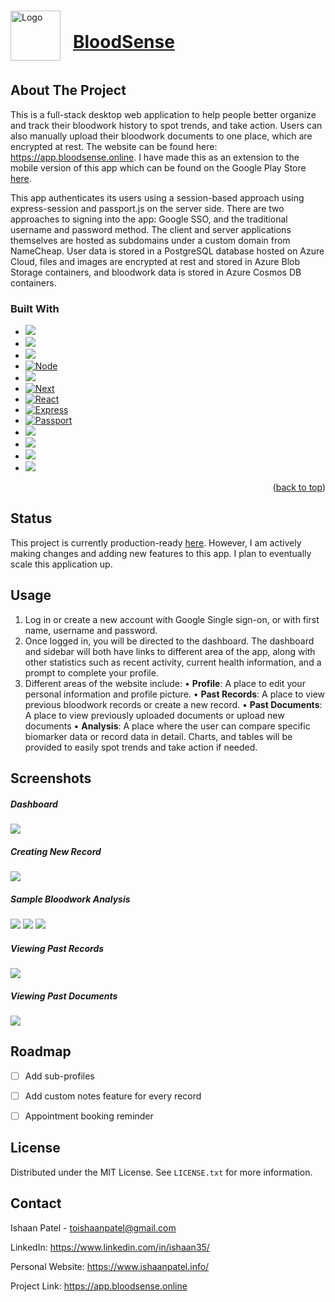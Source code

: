 

<!-- PROJECT LOGO -->
<br />
<div align="left">
  <a href="https://app.bloodsense.online/" style="display:flex; align-items:center;">
    <img src="https://app.bloodsense.online/_next/image?url=%2FAppLogoCircle.png&w=64&q=75" alt="Logo" width="80" height="80" style="margin-right:20px">
	<h1>BloodSense</h1>
	</h1>
  </a>


<!-- ABOUT THE PROJECT -->
## About The Project


This is a full-stack desktop web application to help people better organize and track their bloodwork history to spot trends, and take action. Users can also manually upload their bloodwork documents to one place, which are encrypted at rest. The website can be found here: https://app.bloodsense.online.  I have made this as an extension to the mobile version of this app which can be found on the Google Play Store [here](https://play.google.com/store/apps/details?id=com.ishaanp.test&hl=en_IN&gl=US).

This app authenticates its users using a session-based approach using express-session and passport.js on the server side. There are two approaches to signing into the app: Google SSO, and the traditional username and password method. The client and server applications themselves are hosted as subdomains under a custom domain from NameCheap. User data is stored in a PostgreSQL database hosted on Azure Cloud, files and images are encrypted at rest and stored in Azure Blob Storage containers, and bloodwork data is stored in Azure Cosmos DB containers.


### Built With

* [![][Microsoft Azure]][Azure-url]
* [![][AWS]][AWS-url]
* [![][Docker]][Node-url]
* [![Node][Node.js]][Node-url]
* [![][MySQL]][SQL-url]
* [![Next][Next.js]][Next-url]
* [![React][React.js]][React-url]
* [![Express][Express.js]][Express-url]
* [![Passport][Passport.js]][Passport-url]
* [![][Google Cloud]][GoogleCloud-url]
* [![][Vercel]][Vercel-url]
* [![][Render]][Render-url]
* [![][NameCheap]][Namecheap-url]
<p align="right">(<a href="#readme-top">back to top</a>)</p>



<!-- Status -->
## Status

This project is currently production-ready [here](https://app.bloodsense.online/). However, I am actively making changes and adding new features to this app. I plan to eventually scale this application up.



## Usage

1. Log in or create a new account with Google Single sign-on, or with first name, username and password.
2. Once logged in, you will be directed to the dashboard. The dashboard and sidebar will both have links to different area of the app, along with other statistics such as recent activity, current health information, and a prompt to complete your profile.
3. Different areas of the website include: 
	• **Profile**: A place to edit your personal information and profile picture.
	• **Past Records**: A place to view previous bloodwork records or create a new record.
	• **Past Documents**: A place to view previously uploaded documents or upload new    documents
	• **Analysis**: A place where the user can compare specific biomarker data or record data in detail. Charts, and tables will be provided to easily spot trends and take action if needed.

## Screenshots

##### Dashboard
<img src="https://raw.githubusercontent.com/Ishaan35/BloodSense/main/app_screenshots/dashboard.png">

##### Creating New Record
<img src="https://raw.githubusercontent.com/Ishaan35/BloodSense/main/app_screenshots/new_record.png">

##### Sample Bloodwork Analysis 
<img src="https://raw.githubusercontent.com/Ishaan35/BloodSense/main/app_screenshots/sample_analysis1.png">
<img src="https://raw.githubusercontent.com/Ishaan35/BloodSense/main/app_screenshots/sample_analysis2.png">
<img src="https://raw.githubusercontent.com/Ishaan35/BloodSense/main/app_screenshots/sample_analysis3.png">

##### Viewing Past Records
<img src="https://raw.githubusercontent.com/Ishaan35/BloodSense/main/app_screenshots/past_records.png">

##### Viewing Past Documents
<img src="https://raw.githubusercontent.com/Ishaan35/BloodSense/main/app_screenshots/past_documents.png">



<!-- ROADMAP -->
## Roadmap

- [ ] Add sub-profiles
- [ ] Add custom notes feature for every record
- [ ] Appointment booking reminder







<!-- LICENSE -->
## License

Distributed under the MIT License. See `LICENSE.txt` for more information.




<!-- CONTACT -->
## Contact

Ishaan Patel  -  toishaanpatel@gmail.com

LinkedIn:  https://www.linkedin.com/in/ishaan35/

Personal Website: https://www.ishaanpatel.info/

Project Link: https://app.bloodsense.online








<!-- MARKDOWN LINKS & IMAGES -->
<!-- https://www.markdownguide.org/basic-syntax/#reference-style-links -->
[contributors-shield]: https://img.shields.io/github/contributors/othneildrew/Best-README-Template.svg?style=for-the-badge
[contributors-url]: https://github.com/othneildrew/Best-README-Template/graphs/contributors
[forks-shield]: https://img.shields.io/github/forks/othneildrew/Best-README-Template.svg?style=for-the-badge
[forks-url]: https://github.com/othneildrew/Best-README-Template/network/members
[stars-shield]: https://img.shields.io/github/stars/othneildrew/Best-README-Template.svg?style=for-the-badge
[stars-url]: https://github.com/othneildrew/Best-README-Template/stargazers
[issues-shield]: https://img.shields.io/github/issues/othneildrew/Best-README-Template.svg?style=for-the-badge
[issues-url]: https://github.com/othneildrew/Best-README-Template/issues
[license-shield]: https://img.shields.io/github/license/othneildrew/Best-README-Template.svg?style=for-the-badge
[license-url]: https://github.com/othneildrew/Best-README-Template/blob/master/LICENSE.txt
[linkedin-shield]: https://img.shields.io/badge/-LinkedIn-black.svg?style=for-the-badge&logo=linkedin&colorB=555
[linkedin-url]: https://linkedin.com/in/othneildrew
[product-screenshot]: images/screenshot.png


[Next.js]: https://img.shields.io/badge/next.js-000000?style=for-the-badge&logo=nextdotjs&logoColor=white
[Node.js]: https://img.shields.io/badge/node-3e3f34?style=for-the-badge&logo=nodedotjs&logoColor=green
[Next-url]: https://nextjs.org/
[Node-url]: https://nodejs.org/en
[React.js]: https://img.shields.io/badge/React-20232A?style=for-the-badge&logo=react&logoColor=61DAFB
[React-url]: https://reactjs.org/
[Express.js]: https://img.shields.io/badge/Express.js-35495E?style=for-the-badge&logo=express
[Express-url]: https://expressjs.com/
[Passport.js]:https://img.shields.io/badge/Passport.js-4a4a55?style=for-the-badge&logo=passport
[Passport-url]:https://www.passportjs.org/
[MySQL]:https://img.shields.io/badge/MySQL-ccd4ed?style=for-the-badge&logo=mysql&logoColor=910000
[SQL-url]:https://www.mysql.com/
[Google Cloud]: https://img.shields.io/badge/Google%20Cloud-5c5866?style=for-the-badge&logo=google-cloud
[GoogleCloud-url]: https://cloud.google.com/
[Microsoft Azure]: https://img.shields.io/badge/Microsoft%20Azure-343440?style=for-the-badge&logo=microsoft-azure&logoColor=42adff
[Azure-url]: https://azure.microsoft.com/en-us/
[AWS]: https://img.shields.io/badge/Amazon%20Web%20Services-232f3f?style=for-the-badge&logo=amazon-aws&logoColor=ec912d
[AWS-url]: https://aws.amazon.com
[Vercel]:https://img.shields.io/badge/Vercel-000000?style=for-the-badge&logo=vercel&logoColor=ffffff
[Vercel-url]:https://vercel.com/dashboard
[Render]:https://img.shields.io/badge/Render-4351e8?style=for-the-badge&logo=render&logoColor=ffffff
[Render-url]:https://render.com/
[NameCheap]:https://img.shields.io/badge/NameCheap-ff8c44?style=for-the-badge&logo=namecheap&logoColor=ffffff
[Namecheap-url]:https://www.namecheap.com/domains/
[Docker]:https://img.shields.io/badge/Docker-0092e6?style=for-the-badge&logo=docker&logoColor=white
[Docker-url]: https://www.docker.com/


[Angular.io]: https://img.shields.io/badge/Angular-DD0031?style=for-the-badge&logo=angular&logoColor=white
[Angular-url]: https://angular.io/
[Svelte.dev]: https://img.shields.io/badge/Svelte-4A4A55?style=for-the-badge&logo=svelte&logoColor=FF3E00
[Svelte-url]: https://svelte.dev/
[Laravel.com]: https://img.shields.io/badge/Laravel-FF2D20?style=for-the-badge&logo=laravel&logoColor=white
[Laravel-url]: https://laravel.com
[Bootstrap.com]: https://img.shields.io/badge/Bootstrap-563D7C?style=for-the-badge&logo=bootstrap&logoColor=white
[Bootstrap-url]: https://getbootstrap.com
[JQuery.com]: https://img.shields.io/badge/jQuery-0769AD?style=for-the-badge&logo=jquery&logoColor=white
[JQuery-url]: https://jquery.com 
